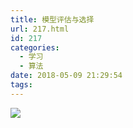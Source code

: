```yaml
---
title: 模型评估与选择
url: 217.html
id: 217
categories:
  - 学习
  - 算法
date: 2018-05-09 21:29:54
tags:
---
```


![](https://blog.mviai.com/images/wp-content/uploads/2018/05/two.jpg)
